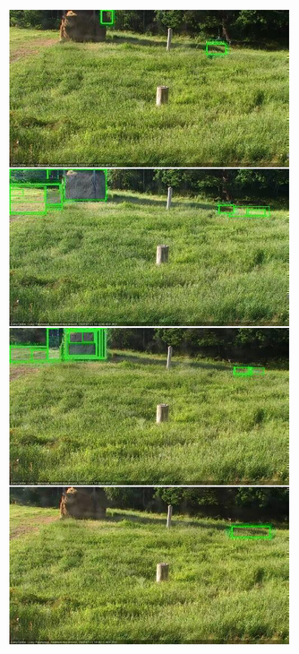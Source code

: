 ![20200721-180307-181310](in2/20200721/20200721-180307-181310_0_.jpg)
![20200721-181316-182318](in2/20200721/20200721-181316-182318_0_.jpg)
![20200721-182324-183326](in2/20200721/20200721-182324-183326_0_.jpg)
![20200721-183333-184334](in2/20200721/20200721-183333-184334_0_.jpg)
